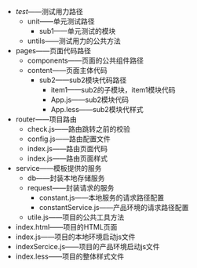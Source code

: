 * _test_——测试用力路径
   * unit——单元测试路径
      * sub1——单元测试的模块
   * untils——测试用力的公共方法
* pages——页面代码路径
   * components——页面的公共组件路径
   * content——页面主体代码
      * sub2——sub2模块代码路径
         * item1——sub2的子模块，item1模块代码
         * App.js——sub2模块代码
         * App.less——sub2模块代样式
* router——项目路由
   * check.js——路由跳转之前的校验
   * config.js——路由配置文件
   * index.js——路由页面代码
   * index.js——路由页面样式
* service——模板提供的服务
   * db——封装本地存储服务
   * request——封装请求的服务
      * constant.js——本地服务的请求路径配置
      * constantService.js——产品环境的请求路径配置
   * utile.js——项目的公共工具方法
* index.html——项目的HTML页面
* index.js——项目的本地环境启动js文件
* indexSercice.js——项目的产品环境启动js文件
* index.less——项目的整体样式文件